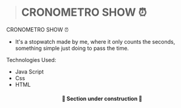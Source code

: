 

> # CRONOMETRO SHOW ⏰
 CRONOMETRO SHOW ⏰

+ It's a stopwatch made by me, where it only counts the seconds, something simple just doing to pass the time.

Technologies Used:
+ Java Script
+ Css
+ HTML

<h4 align="center"> 
	🚧  
Section under construction  🚧
</h4>



